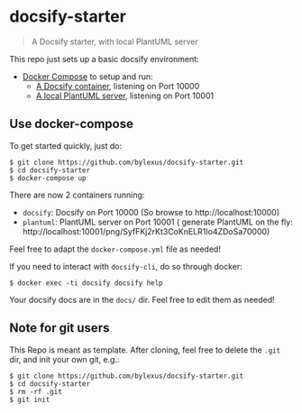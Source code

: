 # docsify-starter

> A Docsify starter, with local PlantUML server

This repo just sets up a basic docsify environment:

* [Docker Compose](https://docs.docker.com/compose/) to setup and run:
  * [A Docsify container](https://docsify.js.org/), listening on Port 10000
  * [A local PlantUML server](https://plantuml.com/), listening on Port 10001

## Use docker-compose

To get started quickly, just do:

```
$ git clone https://github.com/bylexus/docsify-starter.git
$ cd docsify-starter
$ docker-compose up
```

There are now 2 containers running:

* `docsify`: Docsify on Port 10000 (So browse to http://localhost:10000)
* `plantuml`: PlantUML server on Port 10001 ( generate PlantUML on the fly: http://localhost:10001/png/SyfFKj2rKt3CoKnELR1Io4ZDoSa70000)

Feel free to adapt the `docker-compose.yml` file as needed!

If you need to interact with `docsify-cli`, do so through docker:

```
$ docker exec -ti docsify docsify help
```

Your docsify docs are in the `docs/` dir. Feel free to edit them as needed!

## Note for git users

This Repo is meant as template. After cloning, feel free to delete the `.git` dir, and init your own git, e.g.:

```
$ git clone https://github.com/bylexus/docsify-starter.git
$ cd docsify-starter
$ rm -rf .git
$ git init
```
